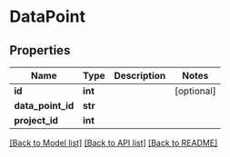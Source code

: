 # DataPoint

## Properties
Name | Type | Description | Notes
------------ | ------------- | ------------- | -------------
**id** | **int** |  | [optional] 
**data_point_id** | **str** |  | 
**project_id** | **int** |  | 

[[Back to Model list]](../README.md#documentation-for-models) [[Back to API list]](../README.md#documentation-for-api-endpoints) [[Back to README]](../README.md)


